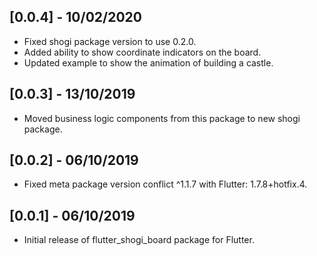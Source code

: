 ## [0.0.4] - 10/02/2020

* Fixed shogi package version to use 0.2.0.
* Added ability to show coordinate indicators on the board.
* Updated example to show the animation of building a castle.

## [0.0.3] - 13/10/2019

* Moved business logic components from this package to new shogi package.

## [0.0.2] - 06/10/2019

* Fixed meta package version conflict ^1.1.7 with Flutter: 1.7.8+hotfix.4.

## [0.0.1] - 06/10/2019

* Initial release of flutter_shogi_board package for Flutter.
